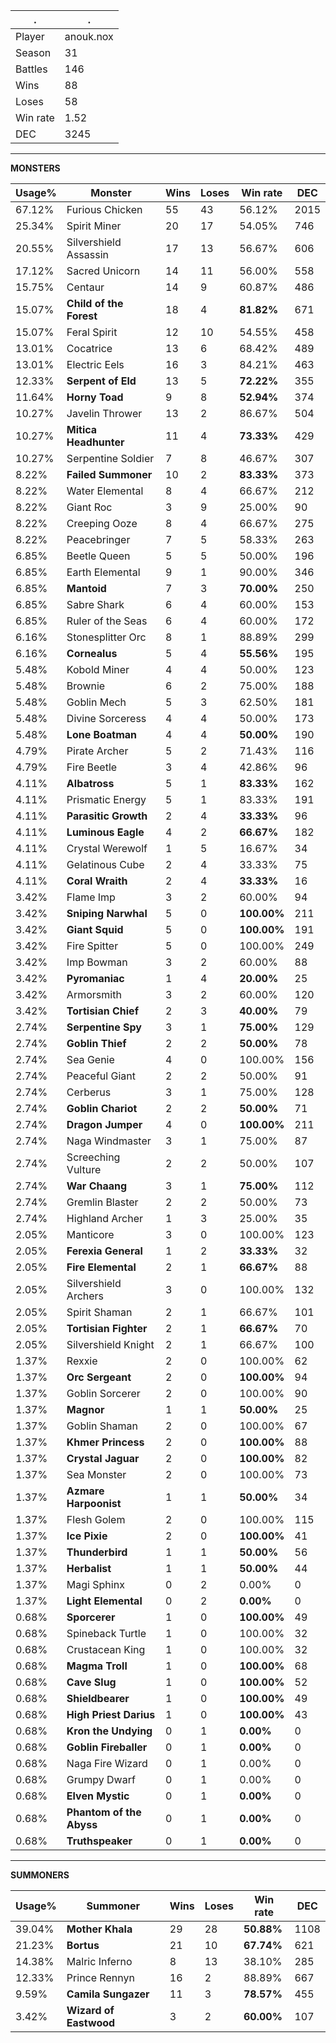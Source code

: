 .|.
|-|-
Player|anouk.nox
Season|31
Battles|146
Wins|88
Loses|58
Win rate|1.52
DEC|3245

---
**MONSTERS**

Usage%|Monster|Wins|Loses|Win rate|DEC|
-|-|-|-|-|-|
67.12%|Furious Chicken|55|43|56.12%|2015|
25.34%|Spirit Miner|20|17|54.05%|746|
20.55%|Silvershield Assassin|17|13|56.67%|606|
17.12%|Sacred Unicorn|14|11|56.00%|558|
15.75%|Centaur|14|9|60.87%|486|
15.07%|**Child of the Forest**|18|4|**81.82%**|671|
15.07%|Feral Spirit|12|10|54.55%|458|
13.01%|Cocatrice|13|6|68.42%|489|
13.01%|Electric Eels|16|3|84.21%|463|
12.33%|**Serpent of Eld**|13|5|**72.22%**|355|
11.64%|**Horny Toad**|9|8|**52.94%**|374|
10.27%|Javelin Thrower|13|2|86.67%|504|
10.27%|**Mitica Headhunter**|11|4|**73.33%**|429|
10.27%|Serpentine Soldier|7|8|46.67%|307|
8.22%|**Failed Summoner**|10|2|**83.33%**|373|
8.22%|Water Elemental|8|4|66.67%|212|
8.22%|Giant Roc|3|9|25.00%|90|
8.22%|Creeping Ooze|8|4|66.67%|275|
8.22%|Peacebringer|7|5|58.33%|263|
6.85%|Beetle Queen|5|5|50.00%|196|
6.85%|Earth Elemental|9|1|90.00%|346|
6.85%|**Mantoid**|7|3|**70.00%**|250|
6.85%|Sabre Shark|6|4|60.00%|153|
6.85%|Ruler of the Seas|6|4|60.00%|172|
6.16%|Stonesplitter Orc|8|1|88.89%|299|
6.16%|**Cornealus**|5|4|**55.56%**|195|
5.48%|Kobold Miner|4|4|50.00%|123|
5.48%|Brownie|6|2|75.00%|188|
5.48%|Goblin Mech|5|3|62.50%|181|
5.48%|Divine Sorceress|4|4|50.00%|173|
5.48%|**Lone Boatman**|4|4|**50.00%**|190|
4.79%|Pirate Archer|5|2|71.43%|116|
4.79%|Fire Beetle|3|4|42.86%|96|
4.11%|**Albatross**|5|1|**83.33%**|162|
4.11%|Prismatic Energy|5|1|83.33%|191|
4.11%|**Parasitic Growth**|2|4|**33.33%**|96|
4.11%|**Luminous Eagle**|4|2|**66.67%**|182|
4.11%|Crystal Werewolf|1|5|16.67%|34|
4.11%|Gelatinous Cube|2|4|33.33%|75|
4.11%|**Coral Wraith**|2|4|**33.33%**|16|
3.42%|Flame Imp|3|2|60.00%|94|
3.42%|**Sniping Narwhal**|5|0|**100.00%**|211|
3.42%|**Giant Squid**|5|0|**100.00%**|191|
3.42%|Fire Spitter|5|0|100.00%|249|
3.42%|Imp Bowman|3|2|60.00%|88|
3.42%|**Pyromaniac**|1|4|**20.00%**|25|
3.42%|Armorsmith|3|2|60.00%|120|
3.42%|**Tortisian Chief**|2|3|**40.00%**|79|
2.74%|**Serpentine Spy**|3|1|**75.00%**|129|
2.74%|**Goblin Thief**|2|2|**50.00%**|78|
2.74%|Sea Genie|4|0|100.00%|156|
2.74%|Peaceful Giant|2|2|50.00%|91|
2.74%|Cerberus|3|1|75.00%|128|
2.74%|**Goblin Chariot**|2|2|**50.00%**|71|
2.74%|**Dragon Jumper**|4|0|**100.00%**|211|
2.74%|Naga Windmaster|3|1|75.00%|87|
2.74%|Screeching Vulture|2|2|50.00%|107|
2.74%|**War Chaang**|3|1|**75.00%**|112|
2.74%|Gremlin Blaster|2|2|50.00%|73|
2.74%|Highland Archer|1|3|25.00%|35|
2.05%|Manticore|3|0|100.00%|123|
2.05%|**Ferexia General**|1|2|**33.33%**|32|
2.05%|**Fire Elemental**|2|1|**66.67%**|88|
2.05%|Silvershield Archers|3|0|100.00%|132|
2.05%|Spirit Shaman|2|1|66.67%|101|
2.05%|**Tortisian Fighter**|2|1|**66.67%**|70|
2.05%|Silvershield Knight|2|1|66.67%|100|
1.37%|Rexxie|2|0|100.00%|62|
1.37%|**Orc Sergeant**|2|0|**100.00%**|94|
1.37%|Goblin Sorcerer|2|0|100.00%|90|
1.37%|**Magnor**|1|1|**50.00%**|25|
1.37%|Goblin Shaman|2|0|100.00%|67|
1.37%|**Khmer Princess**|2|0|**100.00%**|88|
1.37%|**Crystal Jaguar**|2|0|**100.00%**|82|
1.37%|Sea Monster|2|0|100.00%|73|
1.37%|**Azmare Harpoonist**|1|1|**50.00%**|34|
1.37%|Flesh Golem|2|0|100.00%|115|
1.37%|**Ice Pixie**|2|0|**100.00%**|41|
1.37%|**Thunderbird**|1|1|**50.00%**|56|
1.37%|**Herbalist**|1|1|**50.00%**|44|
1.37%|Magi Sphinx|0|2|0.00%|0|
1.37%|**Light Elemental**|0|2|**0.00%**|0|
0.68%|**Sporcerer**|1|0|**100.00%**|49|
0.68%|Spineback Turtle|1|0|100.00%|32|
0.68%|Crustacean King|1|0|100.00%|32|
0.68%|**Magma Troll**|1|0|**100.00%**|68|
0.68%|**Cave Slug**|1|0|**100.00%**|52|
0.68%|**Shieldbearer**|1|0|**100.00%**|49|
0.68%|**High Priest Darius**|1|0|**100.00%**|43|
0.68%|**Kron the Undying**|0|1|**0.00%**|0|
0.68%|**Goblin Fireballer**|0|1|**0.00%**|0|
0.68%|Naga Fire Wizard|0|1|0.00%|0|
0.68%|Grumpy Dwarf|0|1|0.00%|0|
0.68%|**Elven Mystic**|0|1|**0.00%**|0|
0.68%|**Phantom of the Abyss**|0|1|**0.00%**|0|
0.68%|**Truthspeaker**|0|1|**0.00%**|0|

---
**SUMMONERS**

Usage%|Summoner|Wins|Loses|Win rate|DEC|
-|-|-|-|-|-|
39.04%|**Mother Khala**|29|28|**50.88%**|1108|
21.23%|**Bortus**|21|10|**67.74%**|621|
14.38%|Malric Inferno|8|13|38.10%|285|
12.33%|Prince Rennyn|16|2|88.89%|667|
9.59%|**Camila Sungazer**|11|3|**78.57%**|455|
3.42%|**Wizard of Eastwood**|3|2|**60.00%**|107|
